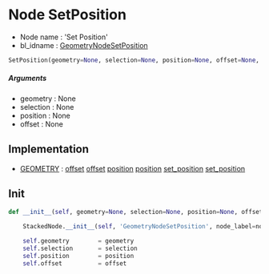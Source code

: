 # Node SetPosition

- Node name : 'Set Position'
- bl_idname : [GeometryNodeSetPosition](https://docs.blender.org/api/current/bpy.types.GeometryNodeSetPosition.html)


``` python
SetPosition(geometry=None, selection=None, position=None, offset=None, node_label=None, node_color=None)
```
##### Arguments

- geometry : None
- selection : None
- position : None
- offset : None

## Implementation

- [GEOMETRY](/docs/GeoNodes/GEOMETRY.md) : [offset](/docs/GeoNodes/GEOMETRY.md#offset) [offset](/docs/GeoNodes/GEOMETRY.md#offset) [position](/docs/GeoNodes/GEOMETRY.md#position) [position](/docs/GeoNodes/GEOMETRY.md#position) [set_position](/docs/GeoNodes/GEOMETRY.md#set_position) [set_position](/docs/GeoNodes/GEOMETRY.md#set_position)

## Init

``` python
def __init__(self, geometry=None, selection=None, position=None, offset=None, node_label=None, node_color=None):

    StackedNode.__init__(self, 'GeometryNodeSetPosition', node_label=node_label, node_color=node_color)

    self.geometry        = geometry
    self.selection       = selection
    self.position        = position
    self.offset          = offset
```

